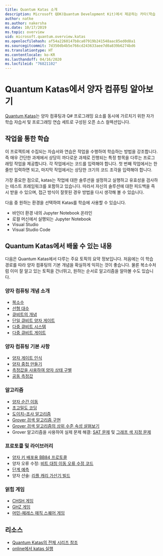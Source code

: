 ```yaml
---
title: Quantum Katas 소개
description: Microsoft QDK(Quantum Development Kit)에서 제공하는 카타(학습 연습)에 대해 알아봅니다.
author: natke
ms.author: nakersha
ms.date: 10/17/2019
ms.topic: overview
uid: microsoft.quantum.overview.katas
ms.openlocfilehash: af54a2260147b8ca07919b241548aac85ed0d8a1
ms.sourcegitcommit: 7d350db4b5e766cd243633aee7d0a839b6274bd6
ms.translationtype: HT
ms.contentlocale: ko-KR
ms.lasthandoff: 04/16/2020
ms.locfileid: "76821102"
---
```

# <a name="learn-quantum-computing-with-the-quantum-katas"></a>Quantum Katas에서 양자 컴퓨팅 알아보기

[Quantum Katas](https://github.com/Microsoft/QuantumKatas/)는 양자 컴퓨팅과 Q# 프로그래밍 요소를 동시에 가르치기 위한 자가 학습 자습서 및 프로그래밍 연습 세트로 구성된 오픈 소스 컬렉션입니다.

## <a name="learning-by-doing"></a>작업을 통한 학습

이 프로젝트에 수집되는 자습서와 연습은 작업을 수행하여 학습하는 방법을 강조합니다. 즉 매우 간단한 과제에서 상당히 까다로운 과제로 진행되는 특정 항목을 다루는 프로그래밍 작업을 제공합니다. 각 작업에서는 코드를 입력해야 합니다. 첫 번째 작업에서는 한 줄만 입력하면 되고, 마지막 작업에서는 상당한 크기의 코드 조각을 입력해야 합니다.

가장 중요한 점으로, katas는 작업에 대한 솔루션을 설정하고 실행하고 유효성을 검사하는 테스트 프레임워크를 포함하고 있습니다. 따라서 자신의 솔루션에 대한 피드백을 즉시 받을 수 있으며, 접근 방식이 잘못된 경우 방법을 다시 생각해 볼 수 있습니다.

다음 중 원하는 환경을 선택하여 Katas를 학습에 사용할 수 있습니다.

* 바인더 환경 내의 Jupyter Notebook 온라인
* 로컬 머신에서 실행되는 Jupyter Notebook
* Visual Studio
* Visual Studio Code

## <a name="what-can-i-learn-with-the-quantum-katas"></a>Quantum Katas에서 배울 수 있는 내용

다음은 Quantum Katas에서 다루는 주요 토픽의 요약 정보입니다. 처음에는 이 학습 경로를 따라 양자 컴퓨팅의 기본 개념을 확실하게 익히는 것이 좋습니다. 물론 복소수처럼 이미 잘 알고 있는 토픽을 건너뛰고, 원하는 순서로 알고리즘을 알아볼 수도 있습니다.

### <a name="introduction-to-quantum-computing-concepts"></a>양자 컴퓨팅 개념 소개

* [복소수](https://github.com/microsoft/QuantumKatas/tree/master/tutorials/ComplexArithmetic)
* [선형 대수](https://github.com/microsoft/QuantumKatas/tree/master/tutorials/LinearAlgebra)
* [큐비트의 개념](https://github.com/microsoft/QuantumKatas/tree/master/tutorials/Qubit)
* [단일 큐비트 양자 게이트](https://github.com/microsoft/QuantumKatas/tree/master/tutorials/SingleQubitGates)
* [다중 큐비트 시스템](https://github.com/microsoft/QuantumKatas/tree/master/tutorials/MultiQubitSystems)
* [다중 큐비트 게이트](https://github.com/microsoft/QuantumKatas/tree/master/tutorials/MultiQubitGates)

### <a name="quantum-computing-fundamentals"></a>양자 컴퓨팅 기본 사항

* [양자 게이트 인식](https://github.com/microsoft/QuantumKatas/tree/master/BasicGates)
* [양자 중첩 만들기](https://github.com/microsoft/QuantumKatas/tree/master/Superposition)
* [측정값을 사용하여 양자 상태 구별](https://github.com/microsoft/QuantumKatas/tree/master/Measurements)
* [공동 측정값](https://github.com/microsoft/QuantumKatas/tree/master/JointMeasurements)

### <a name="algorithms"></a>알고리즘

* [양자 순간 이동](https://github.com/microsoft/QuantumKatas/tree/master/Teleportation)
* [초고밀도 코딩](https://github.com/microsoft/QuantumKatas/tree/master/SuperdenseCoding)
* [도이치–조사 알고리즘](https://github.com/microsoft/QuantumKatas/tree/master/tutorials/ExploringDeutschJozsaAlgorithm)
* [Grover 검색 알고리즘 구현](https://github.com/microsoft/QuantumKatas/tree/master/GroversAlgorithm)
* [Grover 검색 알고리즘의 상위 수준 속성 살펴보기](https://github.com/microsoft/QuantumKatas/tree/master/tutorials/ExploringGroversAlgorithm)
* Grover 알고리즘을 사용하여 실제 문제 해결: [SAT 문제](https://github.com/microsoft/QuantumKatas/tree/master/SolveSATWithGrover) 및 [그래프 색 지정 문제](https://github.com/microsoft/QuantumKatas/tree/master/GraphColoring)

### <a name="protocols-and-libraries"></a>프로토콜 및 라이브러리

* [양자 키 배포용 BB84 프로토콜](https://github.com/microsoft/QuantumKatas/tree/master/KeyDistribution_BB84)
* 양자 오류 수정: [비트 대칭 이동 오류 수정 코드](https://github.com/microsoft/QuantumKatas/tree/master/QEC_BitFlipCode)
* [단계 예측](https://github.com/microsoft/QuantumKatas/blob/master/PhaseEstimation)
* 양자 산술: [리플 캐리 가산기 빌드](https://github.com/microsoft/QuantumKatas/blob/master/RippleCarryAdder)

### <a name="entanglement-games"></a>얽힘 게임

* [CHSH 게임](https://github.com/microsoft/QuantumKatas/tree/master/CHSHGame)
* [GHZ 게임](https://github.com/microsoft/QuantumKatas/tree/master/GHZGame)
* [머민-페레스 매직 스퀘어 게임](https://github.com/microsoft/QuantumKatas/tree/master/MagicSquareGame)

## <a name="resources"></a>리소스

* [Quantum Katas의 전체 시리즈 참조](https://github.com/microsoft/QuantumKatas)
* [online에서 katas 실행](https://aka.ms/try-quantum-katas)
